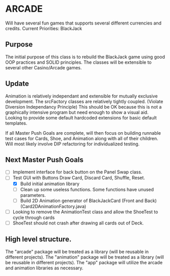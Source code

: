# ARCADE

Will have several fun games that supports several different currencies and credits.
Current Priorities:
BlackJack

## Purpose

The initial purpose of this class is to rebuild the BlackJack game using good OOP practices and SOLID principles.
The classes will be extensible to several other Casino/Arcade games.

## Update

Animation is relatively independant and extensible for mutually exclusive development.
The srcFactory classes are relatively tightly coupled. (Violate Diversion Independancy Principle)
This should be OK because this is not a graphically intensive program but need enough to show a visual aid.
Looking to provide some default hardcoded extensions for basic default templates.

If all Master Push Goals are complete, will then focus on building runnable test cases for Cards, Shoe, and Animation along with all of their children.
Will most likely involve DIP refactoring for individualized testing.

## Next Master Push Goals
- [ ] Implement interface for back button on the Panel Swap class.
- [ ] Test GUI with Buttons Draw Card, Discard Card, Shuffle, Reset.
  - [x] Build initial animation library
  - [ ] Clean up some useless functions. Some functions have unused parameters.
  - [ ] Build 2D Animation generator of BlackJackCard (Front and Back) (Card2DAnimationFactory.java)

- [ ] Looking to remove the AnimationTest class and allow the ShoeTest to cycle through cards
- [ ] ShoeTest should not crash after drawing all cards out of Deck.

## High level structure.

The "arcade" package will be treated as a library (will be reusable in different projects).
The "animation" package will be treated as a library (will be reusable in different projects).
The "app" package will utilize the arcade and animation libraries as necessary.